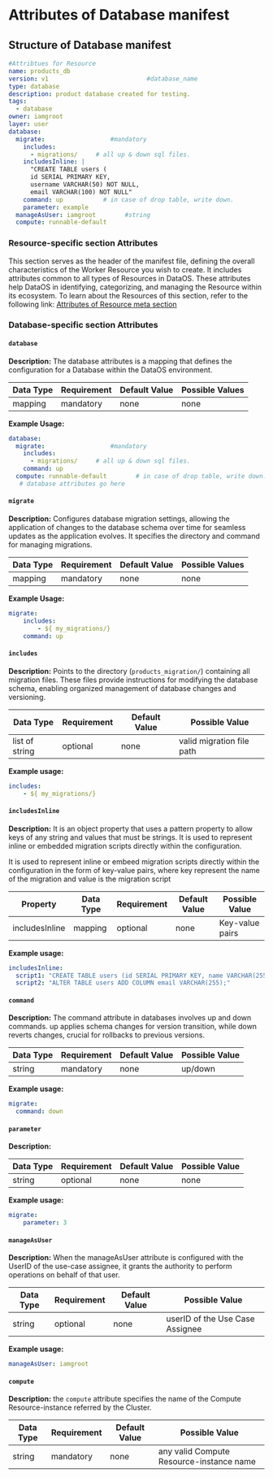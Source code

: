 # Attributes of Database manifest

## **Structure of Database manifest**

```yaml
#Attribtues for Resource
name: products_db
version: v1                           #database_name 
type: database                        
description: product database created for testing.
tags:
  - database
owner: iamgroot
layer: user
database:
  migrate:                  #mandatory
    includes: 
      - migrations/     # all up & down sql files.
    includesInline: |
      "CREATE TABLE users (
      id SERIAL PRIMARY KEY,
      username VARCHAR(50) NOT NULL,
      email VARCHAR(100) NOT NULL"
    command: up           # in case of drop table, write down.  
    parameter: example
  manageAsUser: iamgroot        #string
  compute: runnable-default       
```

### **Resource-specific section Attributes**

This section serves as the header of the manifest file, defining the overall characteristics of the Worker Resource you wish to create. It includes attributes common to all types of Resources in DataOS. These attributes help DataOS in identifying, categorizing, and managing the Resource within its ecosystem. To learn about the Resources of this section, refer to the following link: [Attributes of Resource meta section](/resource/)

### **Database-specific section Attributes**

#### `database` 

**Description:** The database attributes is a mapping that defines the configuration for a Database within the DataOS environment.

| Data Type | Requirement | Default Value | Possible Values |
| --- | --- | --- | --- |
| mapping | mandatory | none | none |

**Example Usage:**

```yaml
database:
  migrate:                  #mandatory
    includes: 
      - migrations/     # all up & down sql files.
    command: up   
  compute: runnable-default        # in case of drop table, write down.  
   # database attributes go here
```

#### **`migrate`**

**Description:** Configures database migration settings, allowing the application of changes to the database schema over time for seamless updates as the application evolves. It specifies the directory and command for managing migrations.

| Data Type | Requirement | Default Value | Possible Values |
| --- | --- | --- | --- |
| mapping | mandatory | none | none |

**Example Usage:**

```yaml
migrate:
	includes:
    	- ${ my_migrations/}
	command: up
```

#### **`includes`**

**Description:** Points to the directory (`products_migration/`) containing all migration files. These files provide instructions for modifying the database schema, enabling organized management of database changes and versioning.

| Data Type | Requirement | Default Value | Possible Value |
| --- | --- | --- | --- |
| list of string | optional | none | valid migration file path |

**Example usage:**

```yaml
includes:
	- ${ my_migrations/}
```

#### **`includesInline`**

**Description:** It is an object property that uses a pattern property to allow keys of any string and values that must be strings. It is used to represent inline or embedded migration scripts directly within the configuration.

It is used to represent inline or embeed migration scripts directly within the configuration in the form of key-value pairs, where key represent the name of the migration and value is the migration script

| Property | Data Type | Requirement | Default Value | Possible Value |
| --- | --- | --- | --- | --- |
| includesInline | mapping | optional | none | Key-value pairs  |

**Example usage:**

```yaml
includesInline:
  script1: "CREATE TABLE users (id SERIAL PRIMARY KEY, name VARCHAR(255));"
  script2: "ALTER TABLE users ADD COLUMN email VARCHAR(255);"
```

#### **`command`**

**Description:** The command attribute in databases involves up and down commands. up applies schema changes for version transition, while down reverts changes, crucial for rollbacks to previous versions.



| Data Type | Requirement | Default Value | Possible Value |
| --- | --- | --- | --- |
| string | mandatory | none | up/down |

**Example usage:**

```yaml
migrate:
  command: down
```

#### **`parameter`**

**Description:** 


| Data Type | Requirement | Default Value | Possible Value |
| --- | --- | --- | --- |
| string | optional | none | none |


**Example usage:**

```yaml
migrate:
	parameter: 3
```

#### **`manageAsUser`**

**Description:** When the manageAsUser attribute is configured with the UserID of the use-case assignee, it grants the authority to perform operations on behalf of that user. 

| Data Type | Requirement | Default Value | Possible Value                  |
|-----------|-------------|---------------|---------------------------------|
| string    | optional    | none          | userID of the Use Case Assignee |

**Example usage:**

```yaml
manageAsUser: iamgroot
```

#### **`compute`**

**Description:**  the `compute` attribute specifies the name of the Compute Resource-instance referred by the Cluster.


| Data Type | Requirement | Default Value | Possible Value                  |
|-----------|-------------|---------------|---------------------------------|
| string    | mandatory    | none          | any valid Compute Resource-instance name |